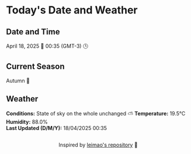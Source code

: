  # Today's Date and Weather
    
## Date and Time
April 18, 2025 📅
00:35 (GMT-3) 🕒

## Current Season
Autumn 🍂
## Weather 
**Conditions:** State of sky on the whole unchanged ⛅
**Temperature:** 19.5°C  
**Humidity:** 88.0%  
**Last Updated (D/M/Y):** 18/04/2025 00:35
##
<div align="center">Inspired by <a href="https://github.com/leimao/What-Is-The-Date-Today">leimao's repository</a> 🌱</div>
